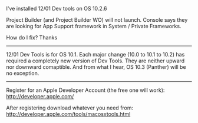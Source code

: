 I've installed 12/01 Dev tools on OS 10.2.6

Project Builder (and Project Builder WO) will not launch.  Console says they are looking for App Support framework in System / Private Frameworks.

How do I fix?  Thanks

----

12/01 Dev Tools is for OS 10.1.  Each major change (10.0 to 10.1 to 10.2) has required a completely new version of Dev Tools. They are neither upward nor downward comaptible. And from what I hear, OS 10.3 (Panther) will be no exception.

---

Register for an Apple Developer Account (the free one will work): http://developer.apple.com/

After registering download whatever you need from:  http://developer.apple.com/tools/macosxtools.html
